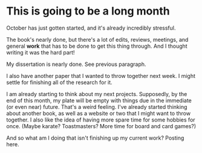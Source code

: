 This is going to be a long month
================================
October has just gotten started, and it's already incredibly stressful.

The book's nearly done, but there's a lot of edits, reviews, meetings, and general <b>work</b> that has to be done to get this thing through.  And I thought writing it was the hard part!

My dissertation is nearly done.  See previous paragraph.

I also have another paper that I wanted to throw together next week.  I might settle for finishing all of the research for it.

I am already starting to think about my next projects.  Supposedly, by the end of this month, my plate will be empty with things due in the immediate (or even near) future.  That's a weird feeling.  I've already started thinking about another book, as well as a website or two that I might want to throw together.  I also like the idea of having more spare time for some hobbies for once. (Maybe karate?  Toastmasters?  More time for board and card games?)

And so what am I doing that isn't finishing up my current work?  Posting here.